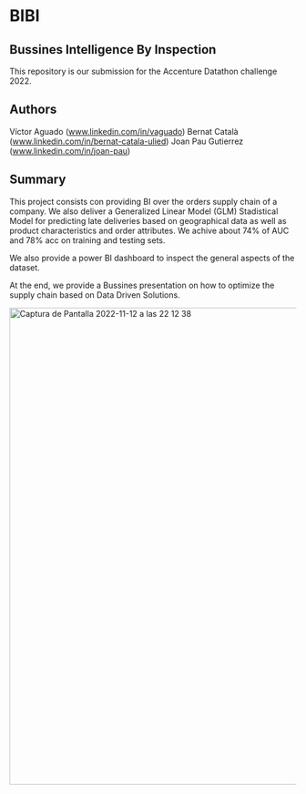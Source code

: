 # BIBI
## Bussines Intelligence By Inspection

This repository is our submission for the Accenture Datathon challenge 2022.

## Authors 

Víctor Aguado (www.linkedin.com/in/vaguado)
Bernat Català (www.linkedin.com/in/bernat-catala-ulied)
Joan Pau Gutierrez (www.linkedin.com/in/joan-pau)

## Summary

This project consists con providing BI over the orders supply chain of a company. We also deliver a Generalized Linear Model (GLM) Stadistical Model for predicting late deliveries based on geographical data as well as product characteristics and order attributes. We achive about 74% of AUC and 78% acc on training and testing sets. 

We also provide a power BI dashboard to inspect the general aspects of the dataset. 

At the end, we provide a Bussines presentation on how to optimize the supply chain based on Data Driven Solutions.

<img width="838" alt="Captura de Pantalla 2022-11-12 a las 22 12 38" src="https://user-images.githubusercontent.com/115171304/201494750-696d2f8e-ae32-4609-8abb-3304d530de8e.png">

